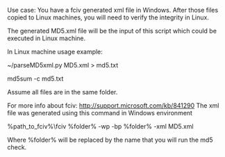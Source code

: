 Use case:
You have a fciv generated xml file in Windows.
After those files copied to Linux machines, you will need to verify the integrity in Linux.


The generated MD5.xml file will be the input of this script which could be executed in Linux machine.


In Linux machine usage example:

~/parseMD5xml.py MD5.xml > md5.txt

md5sum -c md5.txt

Assume all files are in the same folder.


For more info about fciv: http://support.microsoft.com/kb/841290
The xml file was generated using this command in Windows environment

%path_to_fciv%\fciv %folder% -wp -bp %folder% -xml MD5.xml

Where %folder% will be replaced by the name that you will run the md5 check.

